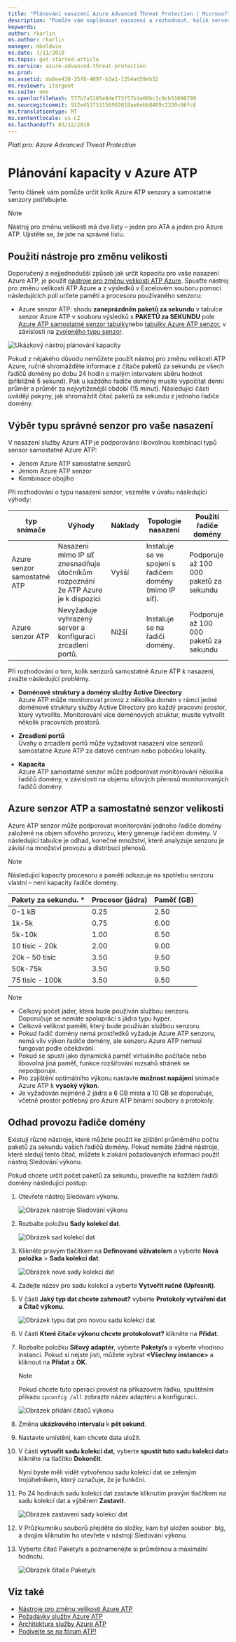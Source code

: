 ```yaml
---
title: "Plánování nasazení Azure Advanced Threat Protection | Microsoft Docs"
description: "Pomůže vám naplánovat nasazení a rozhodnout, kolik serverů Azure ATP bude potřeba k podpoře vaší sítě."
keywords: 
author: rkarlin
ms.author: rkarlin
manager: mbaldwin
ms.date: 3/11/2018
ms.topic: get-started-article
ms.service: azure-advanced-threat-protection
ms.prod: 
ms.assetid: da0ee438-35f8-4097-b3a1-1354ad59eb32
ms.reviewer: itargoet
ms.suite: ems
ms.openlocfilehash: 577b7a5105e8de773f57b1e00bc1c9cb51096799
ms.sourcegitcommit: 912e453753156902618ae6ebb8489c2320c06fc6
ms.translationtype: MT
ms.contentlocale: cs-CZ
ms.lasthandoff: 03/12/2018
---
```

*Platí pro: Azure Advanced Threat Protection*



# <a name="azure-atp-capacity-planning"></a>Plánování kapacity v Azure ATP
Tento článek vám pomůže určit kolik Azure ATP senzory a samostatné senzory potřebujete.

> [!NOTE] 
> Nástroj pro změnu velikosti má dva listy – jeden pro ATA a jeden pro Azure ATP. Ujistěte se, že jste na správné listu.

## <a name="using-the-sizing-tool"></a>Použití nástroje pro změnu velikosti
Doporučený a nejjednodušší způsob jak určit kapacitu pro vaše nasazení Azure ATP, je použít [nástroje pro změnu velikosti ATP Azure](http://aka.ms/aatpsizingtool). Spusťte nástroj pro změnu velikosti ATP Azure a z výsledků v Excelovém souboru pomocí následujících polí určete paměti a procesoru používaného senzoru:

- Azure senzor ATP: shodu **zaneprázdněn paketů za sekundu** v tabulce senzor Azure ATP v souboru výsledků s **PAKETŮ za SEKUNDU** pole [Azure ATP samostatné senzor tabulky](#azure-atp-sensor-sizing)nebo [tabulky Azure ATP senzor](#azure-atp-standalone-sensor-sizing), v závislosti na [zvoleného typu senzor](#choosing-the-right-sensor-type-for-your-deployment).


![Ukázkový nástroj plánování kapacity](media/capacity-tool.png)


Pokud z nějakého důvodu nemůžete použít nástroj pro změnu velikosti ATP Azure, ručně shromážděte informace z čítače paketů za sekundu ze všech řadičů domény po dobu 24 hodin s malým intervalem sběru hodnot (přibližně 5 sekund). Pak u každého řadiče domény musíte vypočítat denní průměr a průměr za nejvytíženější období (15 minut).
Následující části uvádějí pokyny, jak shromáždit čítač paketů za sekundu z jednoho řadiče domény.

## Výběr typu správné senzor pro vaše nasazení<a name="choosing-the right-sensor-type-for-your-deployment"></a>
V nasazení služby Azure ATP je podporováno libovolnou kombinaci typů sensor samostatné Azure ATP:

- Jenom Azure ATP samostatné senzorů
- Jenom Azure ATP senzor
- Kombinace obojího

Při rozhodování o typu nasazení senzor, vezměte v úvahu následující výhody:

|typ snímače|Výhody|Náklady|Topologie nasazení|Použití řadiče domény|
|----|----|----|----|-----|
|Azure senzor samostatné ATP|Nasazení mimo IP síť znesnadňuje útočníkům rozpoznání že ATP Azure je k dispozici|Vyšší|Instaluje se ve spojení s řadičem domény (mimo IP síť).|Podporuje až 100 000 paketů za sekundu|
|Azure senzor ATP|Nevyžaduje vyhrazený server a konfiguraci zrcadlení portů.|Nižší|Instaluje se na řadiči domény.|Podporuje až 100 000 paketů za sekundu|

Při rozhodování o tom, kolik senzorů samostatné Azure ATP k nasazení, zvažte následující problémy.

-   **Doménové struktury a domény služby Active Directory**<br>
    Azure ATP může monitorovat provoz z několika domén v rámci jedné doménové struktury služby Active Directory pro každý pracovní prostor, který vytvoříte. Monitorování více doménových struktur, musíte vytvořit několik pracovních prostorů. 

-   **Zrcadlení portů**<br>
Úvahy o zrcadlení portů může vyžadovat nasazení více senzorů samostatné Azure ATP za datové centrum nebo pobočku lokality.

-   **Kapacita**<br>
    Azure ATP samostatné senzor může podporovat monitorování několika řadičů domény, v závislosti na objemu síťových přenosů monitorovaných řadičů domény. 


## Azure senzor ATP a samostatné senzor velikosti <a name="sizing"></a>

Azure ATP senzor může podporovat monitorování jednoho řadiče domény založené na objem síťového provozu, který generuje řadičem domény. V následující tabulce je odhad, konečné množství, které analyzuje senzoru je závisí na množství provozu a distribuci přenosů. 
> [!NOTE]
> Následující kapacity procesoru a paměti odkazuje na spotřebu senzoru vlastní – není kapacity řadiče domény.

|Pakety za sekundu. *|Procesor (jádra)|Paměť (GB)|
|----|----|-----|
|0-1 kB|0.25|2.50|
|1k-5k|0.75|6.00|
|5k-10k|1.00|6.50|
|10 tisíc - 20k|2.00|9.00|
|20k – 50 tisíc|3.50|9.50|
|50k-75k |3.50|9.50|
|75 tisíc - 100k|3.50 |9.50|

> [!NOTE]
> - Celkový počet jader, která bude používán službou senzoru.<br>Doporučuje se nemáte spolupráci s jádra typu hyper.
> - Celková velikost paměti, který bude používán službou senzoru.
> -   Pokud řadič domény nemá prostředků vyžaduje Azure ATP senzoru, nemá vliv výkon řadiče domény, ale senzoru Azure ATP nemusí fungovat podle očekávání.
> -   Pokud se spustí jako dynamická paměť virtuálního počítače nebo libovolná jiná paměť, funkce rozšiřování rozsahů stránek se nepodporuje.
> -   Pro zajištění optimálního výkonu nastavte **možnost napájení** snímače Azure ATP k **vysoký výkon**.
> -   Je vyžadován nejméně 2 jádra a 6 GB místa a 10 GB se doporučuje, včetně prostor potřebný pro Azure ATP binární soubory a protokoly.


## <a name="domain-controller-traffic-estimation"></a>Odhad provozu řadiče domény

Existují různé nástroje, které můžete použít ke zjištění průměrného počtu paketů za sekundu vašich řadičů domény. Pokud nemáte žádné nástroje, které sledují tento čítač, můžete k získání požadovaných informací použít nástroj Sledování výkonu.

Pokud chcete určit počet paketů za sekundu, proveďte na každém řadiči domény následující postup:

1.  Otevřete nástroj Sledování výkonu.

    ![Obrázek nástroje Sledování výkonu](media/atp-traffic-estimation-1.png)

2.  Rozbalte položku **Sady kolekcí dat**.

    ![Obrázek sad kolekcí dat](media/atp-traffic-estimation-2.png)

3.  Klikněte pravým tlačítkem na **Definované uživatelem** a vyberte **Nová položka** &gt; **Sada kolekcí dat**.

    ![Obrázek nové sady kolekcí dat](media/atp-traffic-estimation-3.png)

4.  Zadejte název pro sadu kolekcí a vyberte **Vytvořit ručně (Upřesnit)**.

5.  V části **Jaký typ dat chcete zahrnout?** vyberte **Protokoly vytváření dat a Čítač výkonu**.

    ![Obrázek typu dat pro novou sadu kolekcí dat](media/atp-traffic-estimation-5.png)

6.  V části **Které čítače výkonu chcete protokolovat?** klikněte na **Přidat**.

7.  Rozbalte položku **Síťový adaptér**, vyberte **Pakety/s** a vyberte vhodnou instanci. Pokud si nejste jisti, můžete vybrat **&lt;Všechny instance&gt;** a kliknout na **Přidat** a **OK**.

    > [!NOTE]
    > Pokud chcete tuto operaci provést na příkazovém řádku, spuštěním příkazu `ipconfig /all` zobrazte název adaptéru a konfiguraci.

    ![Obrázek přidání čítačů výkonu](media/atp-traffic-estimation-7.png)

8.  Změna **ukázkového intervalu** k **pět sekund**.

9. Nastavte umístění, kam chcete data uložit.

10. V části **vytvořit sadu kolekcí dat**, vyberte **spustit tuto sadu kolekcí dat**a klikněte na tlačítko **Dokončit**.

    Nyní byste měli vidět vytvořenou sadu kolekcí dat se zeleným trojúhelníkem, který označuje, že je funkční.

11. Po 24 hodinách sadu kolekcí dat zastavte kliknutím pravým tlačítkem na sadu kolekcí dat a výběrem **Zastavit**.

    ![Obrázek zastavení sady kolekcí dat](media/atp-traffic-estimation-12.png)

12. V Průzkumníku souborů přejděte do složky, kam byl uložen soubor .blg, a dvojím kliknutím ho otevřete v nástroji Sledování výkonu.

13. Vyberte čítač Pakety/s a poznamenejte si průměrnou a maximální hodnotu.

    ![Obrázek čítače Pakety/s](media/atp-traffic-estimation-14.png)



## <a name="see-also"></a>Viz také
- [Nástroje pro změnu velikosti Azure ATP](http://aka.ms/aatpsizingtool)
- [Požadavky služby Azure ATP](atp-prerequisites.md)
- [Architektura služby Azure ATP](atp-architecture.md)
- [Podívejte se na fórum ATP!](https://aka.ms/azureatpcommunity)
